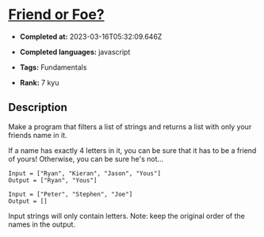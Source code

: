 # [Friend or Foe?](https://www.codewars.com/kata/55b42574ff091733d900002f)

- **Completed at:** 2023-03-16T05:32:09.646Z

- **Completed languages:** javascript

- **Tags:** Fundamentals

- **Rank:** 7 kyu

## Description

Make a program that filters a list of strings and returns a list with only your friends name in it.

If a name has exactly 4 letters in it, you can be sure that it has to be a friend of yours! Otherwise, you can be sure he's not...

```
Input = ["Ryan", "Kieran", "Jason", "Yous"]
Output = ["Ryan", "Yous"]

Input = ["Peter", "Stephen", "Joe"]
Output = []
```

Input strings will only contain letters.
Note: keep the original order of the names in the output.